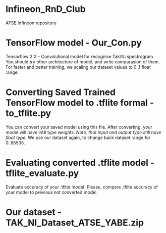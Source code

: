 # Infineon_RnD_Club
ATSE Infineon repository

# TensorFlow model - Our_Con.py
  Tensorflow 2.X - Convolutional model for recognise Tak/Ni spectrogram.
  You should try other architecture of model, and write comparasion of them.
  For faster and better training, we scaling our dataset values to 0..1 float range.
  
# Converting Saved Trained TensorFlow model to .tflite formal - to_tflite.py
  You can convert your saved model using this file.
  After converting, your model will have int8 type weights.
  *Note, that input and output type still have float type.*
  We use our dataset again, to change back dataset range for 0..65535.  
  
# Evaluating converted .tflite model - tflite_evaluate.py
  Evaluate accuracy of your .tflite model. Please, compare .tflite accuracy of your model to previous not converted model.
  
# Our dataset - TAK_NI_Dataset_ATSE_YABE.zip
